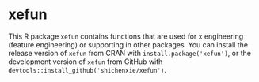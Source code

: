 
# xefun

<!-- badges: start -->
<!-- badges: end -->

This R package `xefun` contains functions that are used for x engineering (feature engineering) or supporting in other packages. You can install the release version of `xefun` from CRAN with `install.package('xefun')`, or the development version of `xefun` from GitHub with `devtools::install_github('shichenxie/xefun')`.
